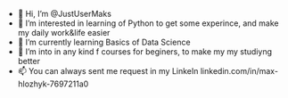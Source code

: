 - 👋 Hi, I’m @JustUserMaks
- 👀 I’m interested in learning of Python to get some experince, and make my daily work&life easier
- 🌱 I’m currently learning Basics of Data Science
- 💞️ I’m into in any kind f courses for beginers, to make my my studiyng better
- 📫 You can always sent me request in my LinkeIn linkedin.com/in/max-hlozhyk-7697211a0

<!---
JustUserMaks/JustUserMaks is a ✨ special ✨ repository because its `README.md` (this file) appears on your GitHub profile.
You can click the Preview link to take a look at your changes.
--->
